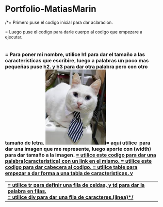 # Portfolio-MatiasMarin
/*<!DOCTYPE html>= Primero puse el codigo inicial para dar aclaracion.
<body>= Luego puse el codigo para darle cuerpo al codigo que empezare a ejecutar.
<h1><h2><h3>= Para poner mi nombre, utilice h1 para dar el tamaño a las caracteristicas que escribire, luego a palabras un poco mas pequeñas puse h2. y h3 para dar otra palabra pero con otro tamaño de letra.
<img src="gatoconcorbata.jpg" width="200">=  aqui utilice <img src> para dar una imagen que me represente, luego aporte con (width) para dar tamaño a la imagen.
<a href>= utilice este codigo para dar una palabra(caracteristica) con un link en el mismo.
<head>= utilice este codigo para dar cabecera al codigo.
<table>= utilice table para empezar a dar forma a una tabla de caracteristicas.
<tr> y <td>= utilice tr para definir una fila de celdas, y td para dar la palabra en filas.
<div>= utilice div para dar una fila de caracteres.(linea)*/
  
